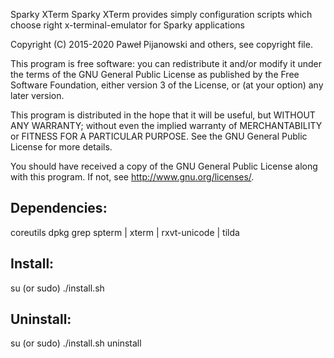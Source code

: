 Sparky XTerm
Sparky XTerm provides simply configuration scripts which choose right x-terminal-emulator for Sparky applications

Copyright (C) 2015-2020 Paweł Pijanowski and others, see copyright file.

This program is free software: you can redistribute it and/or modify
it under the terms of the GNU General Public License as published by
the Free Software Foundation, either version 3 of the License, or
(at your option) any later version.

This program is distributed in the hope that it will be useful,
but WITHOUT ANY WARRANTY; without even the implied warranty of
MERCHANTABILITY or FITNESS FOR A PARTICULAR PURPOSE.  See the
GNU General Public License for more details.

You should have received a copy of the GNU General Public License
along with this program.  If not, see <http://www.gnu.org/licenses/>.

Dependencies:
-------------
coreutils
dpkg
grep
spterm | xterm | rxvt-unicode | tilda

Install:
-------------
su (or sudo) 
./install.sh

Uninstall:
-------------
su (or sudo)
./install.sh uninstall
